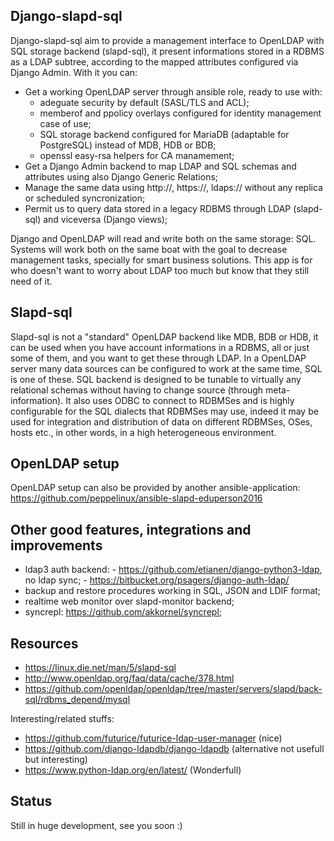 Django-slapd-sql
----------------
Django-slapd-sql aim to provide a management interface to OpenLDAP with SQL storage backend (slapd-sql), it present informations stored in a RDBMS as a LDAP subtree, according to the mapped attributes configured via Django Admin. With it you can:

- Get a working OpenLDAP server through ansible role, ready to use with:
    - adeguate security by default (SASL/TLS and ACL);
    - memberof and ppolicy overlays configured for identity management case of use;
    - SQL storage backend configured for MariaDB (adaptable for PostgreSQL) instead of MDB, HDB or BDB;
    - openssl easy-rsa helpers for CA manamement;
- Get a Django Admin backend to map LDAP and SQL schemas and attributes using also Django Generic Relations;
- Manage the same data using http://, https://, ldaps:// without any replica or scheduled syncronization;
- Permit us to query data stored in a legacy RDBMS through LDAP (slapd-sql) and viceversa (Django views);

Django and OpenLDAP will read and write both on the same storage: SQL. Systems will work both on the same boat with the goal to decrease management tasks, specially for smart business solutions. This app is for who doesn't want to worry about LDAP too much but know that they still need of it.


Slapd-sql
---------
Slapd-sql is not a "standard" OpenLDAP backend like MDB, BDB or HDB, it can be used when you have account informations in a RDBMS, all or just some of them, and you want to get these through LDAP. In a OpenLDAP server many data sources can be configured to work at the same time, SQL is one of these. SQL backend is designed to be tunable to virtually any relational schemas without having to change source (through meta-information). It also uses ODBC to connect to RDBMSes and is highly configurable for the SQL dialects that RDBMSes may use, indeed it may be used for integration and distribution of data on different RDBMSes, OSes, hosts etc., in other words, in a high heterogeneous environment.

OpenLDAP setup 
--------------
OpenLDAP setup can also be provided by another ansible-application:
https://github.com/peppelinux/ansible-slapd-eduperson2016


Other good features, integrations and improvements
--------------------------------------------------
- ldap3 auth backend: 
      - https://github.com/etianen/django-python3-ldap, no ldap sync;
      - https://bitbucket.org/psagers/django-auth-ldap/ 
- backup and restore procedures working in SQL, JSON and LDIF format;
- realtime web monitor over slapd-monitor backend;
- syncrepl: https://github.com/akkornel/syncrepl;


Resources
---------
- https://linux.die.net/man/5/slapd-sql
- http://www.openldap.org/faq/data/cache/378.html
- https://github.com/openldap/openldap/tree/master/servers/slapd/back-sql/rdbms_depend/mysql

Interesting/related stuffs:
- https://github.com/futurice/futurice-ldap-user-manager (nice)
- https://github.com/django-ldapdb/django-ldapdb (alternative not usefull but interesting)
- https://www.python-ldap.org/en/latest/ (Wonderfull)

Status
------
Still in huge development, see you soon :)
